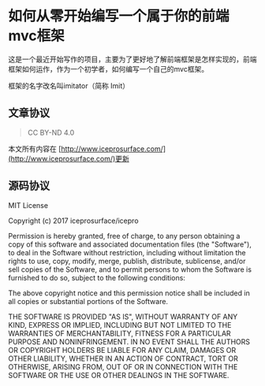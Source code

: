 # 如何从零开始编写一个属于你的前端mvc框架

这是一个最近开始写作的项目，主要为了更好地了解前端框架是怎样实现的，前端框架如何运作，作为一个初学者，如何编写一个自己的mvc框架。

框架的名字改名叫imitator（简称 Imit）

## 文章协议

> CC BY-ND 4.0

本文所有内容在 [http://www.iceprosurface.com/](http://www.iceprosurface.com/)更新

## 源码协议

MIT License

Copyright (c) 2017 iceprosurface/icepro

Permission is hereby granted, free of charge, to any person obtaining a copy
of this software and associated documentation files (the "Software"), to deal
in the Software without restriction, including without limitation the rights
to use, copy, modify, merge, publish, distribute, sublicense, and/or sell
copies of the Software, and to permit persons to whom the Software is
furnished to do so, subject to the following conditions:

The above copyright notice and this permission notice shall be included in all
copies or substantial portions of the Software.

THE SOFTWARE IS PROVIDED "AS IS", WITHOUT WARRANTY OF ANY KIND, EXPRESS OR
IMPLIED, INCLUDING BUT NOT LIMITED TO THE WARRANTIES OF MERCHANTABILITY,
FITNESS FOR A PARTICULAR PURPOSE AND NONINFRINGEMENT. IN NO EVENT SHALL THE
AUTHORS OR COPYRIGHT HOLDERS BE LIABLE FOR ANY CLAIM, DAMAGES OR OTHER
LIABILITY, WHETHER IN AN ACTION OF CONTRACT, TORT OR OTHERWISE, ARISING FROM,
OUT OF OR IN CONNECTION WITH THE SOFTWARE OR THE USE OR OTHER DEALINGS IN THE
SOFTWARE.
